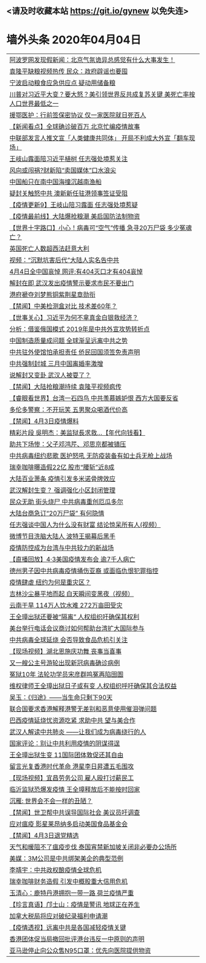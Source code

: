 ## <请及时收藏本站 https://git.io/gynew 以免失连> </a>
# 墙外头条 2020年04月04日</a>


<table>

<tr><td colspan="2" align="left"><a href="https://xfine.casa/?name=c1152321&key=exgxucyqmkwgvwch&from=yy">阿波罗网发现假新闻：北京气氛诡异总感觉有什么大事发生！</a></td></tr>
<tr><td colspan="2" align="left"><a href="https://xfine.casa/?name=c1152315&key=exgxucyqmkwgvwch&from=yy">袁隆平缺粮视频热传 民众：政府辟谣也要囤</a></td></tr>
<tr><td colspan="2" align="left"><a href="https://xfine.casa/?name=c1152381&key=exgxucyqmkwgvwch&from=yy">宁波启动粮食应急供应点 疑动用储备粮</a></td></tr>
<tr><td colspan="2" align="left"><a href="https://xfine.casa/?name=c1152336&key=exgxucyqmkwgvwch&from=yy">川普对习近平大变？要大怒？美引领世界反共成复苏关键 美死亡率按人口世界最低之一</a></td></tr>
<tr><td colspan="2" align="left"><a href="https://xfine.casa/?name=c1152342&key=exgxucyqmkwgvwch&from=yy">援鄂医护：行前签保密协议 仅一家医院就日死百人</a></td></tr>
<tr><td colspan="2" align="left"><a href="https://xfine.casa/?name=c1152363&key=exgxucyqmkwgvwch&from=yy">【新闻看点】全球确诊破百万 北京忙编疫情故事</a></td></tr>
<tr><td colspan="2" align="left"><a href="https://xfine.casa/?name=c1152377&key=exgxucyqmkwgvwch&from=yy">中联部发言人推文宣「人类健康共同体」 开局不利成大外宣「翻车现场」</a></td></tr>
<tr><td colspan="2" align="left"><a href="https://xfine.casa/?name=c1152397&key=exgxucyqmkwgvwch&from=yy">王岐山露面陪习近平植树 任志强处境惹关注</a></td></tr>
<tr><td colspan="2" align="left"><a href="https://xfine.casa/?name=c1152391&key=exgxucyqmkwgvwch&from=yy">风向或闯祸?财新陷“卖国媒体”口水浪尖</a></td></tr>
<tr><td colspan="2" align="left"><a href="https://xfine.casa/?name=c1152388&key=exgxucyqmkwgvwch&from=yy">中国船只在南中国海撞沉越南渔船</a></td></tr>
<tr><td colspan="2" align="left"><a href="https://xfine.casa/?name=c1152376&key=exgxucyqmkwgvwch&from=yy">疑封关触怒中共 澳新新任驻港领事签证受阻</a></td></tr>
<tr><td colspan="2" align="left"><a href="https://xfine.casa/?name=c1150293&key=exgxucyqmkwgvwch&from=yy">【疫情更新9】王岐山陪习露面 任志强处境惹疑</a></td></tr>
<tr><td colspan="2" align="left"><a href="https://xfine.casa/?name=c1152394&key=exgxucyqmkwgvwch&from=yy">【疫情最前线】大陆爆抢粮潮 美启国防法制物资</a></td></tr>
<tr><td colspan="2" align="left"><a href="https://xfine.casa/?name=c1152358&key=exgxucyqmkwgvwch&from=yy">【世界十字路口】小心！病毒可“空气”传播 急寻20万尸袋 多少冤魂亡？</a></td></tr>
<tr><td colspan="2" align="left"><a href="https://xfine.casa/?name=c1152387&key=exgxucyqmkwgvwch&from=yy">英国死亡人数超西法赶意大利</a></td></tr>
<tr><td colspan="2" align="left"><a href="https://xfine.casa/?name=c1152314&key=exgxucyqmkwgvwch&from=yy">视频：“沉默坑害后代”大陆人实名告中共</a></td></tr>
<tr><td colspan="2" align="left"><a href="https://xfine.casa/?name=c1152396&key=exgxucyqmkwgvwch&from=yy">4月4日全中国哀悼 网评:有404灭口才有404哀悼</a></td></tr>
<tr><td colspan="2" align="left"><a href="https://xfine.casa/?name=c1152371&key=exgxucyqmkwgvwch&from=yy">解封在即 武汉发出疫情警示要求市民不要出门</a></td></tr>
<tr><td colspan="2" align="left"><a href="https://xfine.casa/?name=c1152375&key=exgxucyqmkwgvwch&from=yy">港府褫夺刘梦熊铜紫荆星章勋衔</a></td></tr>
<tr><td colspan="2" align="left"><a href="https://xfine.casa/?name=c1152356&key=exgxucyqmkwgvwch&from=yy">【禁闻】中美检测盒对比 技术差60年？</a></td></tr>
<tr><td colspan="2" align="left"><a href="https://xfine.casa/?name=c1152353&key=exgxucyqmkwgvwch&from=yy">【世事关心】习近平为何不拿真金白银救经济？</a></td></tr>
<tr><td colspan="2" align="left"><a href="https://xfine.casa/?name=c1152389&key=exgxucyqmkwgvwch&from=yy">分析：借鉴俄国模式 2019年是中共外宣攻势转折点</a></td></tr>
<tr><td colspan="2" align="left"><a href="https://xfine.casa/?name=c1152380&key=exgxucyqmkwgvwch&from=yy">中国制造质量成问题 全球渐呈远离中共之势</a></td></tr>
<tr><td colspan="2" align="left"><a href="https://xfine.casa/?name=c1152384&key=exgxucyqmkwgvwch&from=yy">中共驻外使馆怕承担责任 侨民回国须签免责声明</a></td></tr>
<tr><td colspan="2" align="left"><a href="https://xfine.casa/?name=c1152331&key=exgxucyqmkwgvwch&from=yy">中共强制封城 三月中国离婚率激增</a></td></tr>
<tr><td colspan="2" align="left"><a href="https://xfine.casa/?name=c1152407&key=exgxucyqmkwgvwch&from=yy">说解封又变卦  武汉人被耍了？</a></td></tr>
<tr><td colspan="2" align="left"><a href="https://xfine.casa/?name=c1152402&key=exgxucyqmkwgvwch&from=yy">【禁闻】大陆抢粮潮持续 袁隆平视频疯传</a></td></tr>
<tr><td colspan="2" align="left"><a href="https://xfine.casa/?name=c1152357&key=exgxucyqmkwgvwch&from=yy">【睿眼看世界】台湾一石四鸟 中共羡慕嫉妒恨 西方大国要反省</a></td></tr>
<tr><td colspan="2" align="left"><a href="https://xfine.casa/?name=c1152373&key=exgxucyqmkwgvwch&from=yy">多伦多警察：不开玩笑 五男聚众喝酒代价高</a></td></tr>
<tr><td colspan="2" align="left"><a href="https://xfine.casa/?name=c1152400&key=exgxucyqmkwgvwch&from=yy">【禁闻】4月3日疫情爆料</a></td></tr>
<tr><td colspan="2" align="left"><a href="https://xfine.casa/?name=c1152392&key=exgxucyqmkwgvwch&from=yy">精彩片段 吳明杰：美监狱長求救…【年代向钱看】</a></td></tr>
<tr><td colspan="2" align="left"><a href="https://xfine.casa/?name=c1152403&key=exgxucyqmkwgvwch&from=yy">助共下场惨：父子邓鸿芹、邓思京都被镇压</a></td></tr>
<tr><td colspan="2" align="left"><a href="https://xfine.casa/?name=c1152386&key=exgxucyqmkwgvwch&from=yy">中共病毒纽约悲歌 医护怒吼 无防疫装备有如士兵无枪上战场</a></td></tr>
<tr><td colspan="2" align="left"><a href="https://xfine.casa/?name=c1152382&key=exgxucyqmkwgvwch&from=yy">瑞幸咖啡曝造假22亿 股市“腰斩”近8成</a></td></tr>
<tr><td colspan="2" align="left"><a href="https://xfine.casa/?name=c1152333&key=exgxucyqmkwgvwch&from=yy">大陆百业萧条 疫情引发多米诺骨牌效应</a></td></tr>
<tr><td colspan="2" align="left"><a href="https://xfine.casa/?name=c1152399&key=exgxucyqmkwgvwch&from=yy">武汉解封生变？ 强调强化小区封闭管理</a></td></tr>
<tr><td colspan="2" align="left"><a href="https://xfine.casa/?name=c1152352&key=exgxucyqmkwgvwch&from=yy">民众无助 街头烧尸 中共病毒重创厄瓜多尔</a></td></tr>
<tr><td colspan="2" align="left"><a href="https://xfine.casa/?name=c1152351&key=exgxucyqmkwgvwch&from=yy">大陆台商急订“20万尸袋” 有何隐情</a></td></tr>
<tr><td colspan="2" align="left"><a href="https://xfine.casa/?name=c1152410&key=exgxucyqmkwgvwch&from=yy">任志强谈中国人为什么没有财富 结论惊呆所有人(视频）</a></td></tr>
<tr><td colspan="2" align="left"><a href="https://xfine.casa/?name=c1152317&key=exgxucyqmkwgvwch&from=yy">微博节目洗脑大陆人 波特王揭幕后黑手</a></td></tr>
<tr><td colspan="2" align="left"><a href="https://xfine.casa/?name=c1152390&key=exgxucyqmkwgvwch&from=yy">疫情防控成为台湾与中共较力的新战场</a></td></tr>
<tr><td colspan="2" align="left"><a href="https://xfine.casa/?name=c1152393&key=exgxucyqmkwgvwch&from=yy">【直播回放】4·3美国疫情发布会 逾7千人病亡</a></td></tr>
<tr><td colspan="2" align="left"><a href="https://xfine.casa/?name=c1152365&key=exgxucyqmkwgvwch&from=yy">德州男子因中共病毒疫情捅伤亚裔 或面临仇恨犯罪指控</a></td></tr>
<tr><td colspan="2" align="left"><a href="https://xfine.casa/?name=c1152344&key=exgxucyqmkwgvwch&from=yy">疫情肆虐 纽约为何是重灾区？</a></td></tr>
<tr><td colspan="2" align="left"><a href="https://xfine.casa/?name=c1152318&key=exgxucyqmkwgvwch&from=yy">吉林沙尘暴平地而起 白天瞬间变黑夜（视频）</a></td></tr>
<tr><td colspan="2" align="left"><a href="https://xfine.casa/?name=c1152339&key=exgxucyqmkwgvwch&from=yy">云南干旱 114万人饮水难 272万亩田受灾</a></td></tr>
<tr><td colspan="2" align="left"><a href="https://xfine.casa/?name=c1152364&key=exgxucyqmkwgvwch&from=yy">王全璋出狱还要被“隔离” 人权组织吁确保其权利</a></td></tr>
<tr><td colspan="2" align="left"><a href="https://xfine.casa/?name=c1152370&key=exgxucyqmkwgvwch&from=yy">美台举行电话会议商讨如何帮助台湾扩大国际参与</a></td></tr>
<tr><td colspan="2" align="left"><a href="https://xfine.casa/?name=c1152332&key=exgxucyqmkwgvwch&from=yy">中共病毒全球延烧 会否导致食品危机引关注</a></td></tr>
<tr><td colspan="2" align="left"><a href="https://xfine.casa/?name=c1152340&key=exgxucyqmkwgvwch&from=yy">【现场视频】湖北恩施庆功舞 丧事当喜事</a></td></tr>
<tr><td colspan="2" align="left"><a href="https://xfine.casa/?name=c1152372&key=exgxucyqmkwgvwch&from=yy">又一艘公主号游轮出现新冠病毒确诊病例</a></td></tr>
<tr><td colspan="2" align="left"><a href="https://xfine.casa/?name=c1152330&key=exgxucyqmkwgvwch&from=yy">冤狱10年 法轮功学员宋彦群鸣冤再陷囹圄</a></td></tr>
<tr><td colspan="2" align="left"><a href="https://xfine.casa/?name=c1152367&key=exgxucyqmkwgvwch&from=yy">维权律师王全璋出狱日子或有变 人权组织呼吁确保其合法权益</a></td></tr>
<tr><td colspan="2" align="left"><a href="https://xfine.casa/?name=c1152316&key=exgxucyqmkwgvwch&from=yy">吴玉：《归途》——当生命只剩下90天</a></td></tr>
<tr><td colspan="2" align="left"><a href="https://xfine.casa/?name=c1152369&key=exgxucyqmkwgvwch&from=yy">联合国要求香港解释港警无差别和恶意使用催泪弹问题</a></td></tr>
<tr><td colspan="2" align="left"><a href="https://xfine.casa/?name=c1152359&key=exgxucyqmkwgvwch&from=yy">巴西疫情延烧忧资源吃紧 求助中共 望与美合作</a></td></tr>
<tr><td colspan="2" align="left"><a href="https://xfine.casa/?name=c1152345&key=exgxucyqmkwgvwch&from=yy">武汉人解读中共肺炎 ——让我们成为病毒绕行的人</a></td></tr>
<tr><td colspan="2" align="left"><a href="https://xfine.casa/?name=c1152411&key=exgxucyqmkwgvwch&from=yy">国家评论：别让中共利用疫情的阴谋得逞</a></td></tr>
<tr><td colspan="2" align="left"><a href="https://xfine.casa/?name=c1152338&key=exgxucyqmkwgvwch&from=yy">王全璋出狱生变 11国际团体敦促还其自由</a></td></tr>
<tr><td colspan="2" align="left"><a href="https://xfine.casa/?name=c1152362&key=exgxucyqmkwgvwch&from=yy">留言光复香港时代革命 港星李日昇遭五毛围攻</a></td></tr>
<tr><td colspan="2" align="left"><a href="https://xfine.casa/?name=c1152341&key=exgxucyqmkwgvwch&from=yy">【现场视频】宜昌劳务公司 雇人殴打讨薪民工</a></td></tr>
<tr><td colspan="2" align="left"><a href="https://xfine.casa/?name=c1152343&key=exgxucyqmkwgvwch&from=yy">临沂监狱恐爆发疫情 王全璋释放后不能按时回家</a></td></tr>
<tr><td colspan="2" align="left"><a href="https://xfine.casa/?name=c1152412&key=exgxucyqmkwgvwch&from=yy">沉雁: 世界会不会一样的丑陋？</a></td></tr>
<tr><td colspan="2" align="left"><a href="https://xfine.casa/?name=c1152401&key=exgxucyqmkwgvwch&from=yy">【禁闻】世卫帮中共误导国际社会 美议员吁调查</a></td></tr>
<tr><td colspan="2" align="left"><a href="https://xfine.casa/?name=c1152313&key=exgxucyqmkwgvwch&from=yy">应对瘟疫 影星莱昂纳多启动美国食品基金会</a></td></tr>
<tr><td colspan="2" align="left"><a href="https://xfine.casa/?name=c1152398&key=exgxucyqmkwgvwch&from=yy">【禁闻】4月3日退党精选</a></td></tr>
<tr><td colspan="2" align="left"><a href="https://xfine.casa/?name=c1152385&key=exgxucyqmkwgvwch&from=yy">天气和暖阻不了瘟疫步伐 泰国宵禁新加坡关闭非必要办公场所</a></td></tr>
<tr><td colspan="2" align="left"><a href="https://xfine.casa/?name=c1152409&key=exgxucyqmkwgvwch&from=yy">美媒：3M公司是中共绑架美企的典型范例</a></td></tr>
<tr><td colspan="2" align="left"><a href="https://xfine.casa/?name=c1152406&key=exgxucyqmkwgvwch&from=yy">李靖宇：中共政权酿疫情全球危机</a></td></tr>
<tr><td colspan="2" align="left"><a href="https://xfine.casa/?name=c1152354&key=exgxucyqmkwgvwch&from=yy">瑞幸咖啡财务造假 引发中概股重大信用危机</a></td></tr>
<tr><td colspan="2" align="left"><a href="https://xfine.casa/?name=c1152355&key=exgxucyqmkwgvwch&from=yy">玉清心：鹿特丹港拥抱一带一路 荷兰疫情严重</a></td></tr>
<tr><td colspan="2" align="left"><a href="https://xfine.casa/?name=c1152350&key=exgxucyqmkwgvwch&from=yy">【珍言真语】邝士山：疫情是警讯 地球正在养生</a></td></tr>
<tr><td colspan="2" align="left"><a href="https://xfine.casa/?name=c1152374&key=exgxucyqmkwgvwch&from=yy">加拿大税局将应对破纪录福利申请潮</a></td></tr>
<tr><td colspan="2" align="left"><a href="https://xfine.casa/?name=c1152137&key=exgxucyqmkwgvwch&from=yy">【疫情透视】远离中共是各国减轻疫情关键</a></td></tr>
<tr><td colspan="2" align="left"><a href="https://xfine.casa/?name=c1152368&key=exgxucyqmkwgvwch&from=yy">香港团体促当局撤回批评港台违反一中原则的声明</a></td></tr>
<tr><td colspan="2" align="left"><a href="https://xfine.casa/?name=c1152366&key=exgxucyqmkwgvwch&from=yy">亚马逊停止向公众售N95口罩：优先向医院提供物资</a></td></tr>


</table>
